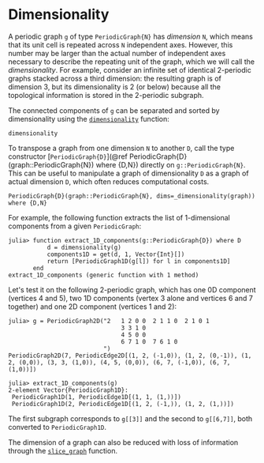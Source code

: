 # Dimensionality

A periodic graph `g` of type `PeriodicGraph{N}` has *dimension* `N`, which means that its
unit cell is repeated across `N` independent axes.
However, this number may be larger than the actual number of independent axes necessary
to describe the repeating unit of the graph, which we will call the *dimensionality*.
For example, consider an infinite set of identical 2-periodic graphs stacked across a
third dimension: the resulting graph is of dimension 3, but its dimensionality is 2 (or
below) because all the topological information is stored in the 2-periodic subgraph.

The connected components of `g` can be separated and sorted by dimensionality using the
[`dimensionality`](@ref) function:

```@docs
dimensionality
```

To transpose a graph from one dimension `N` to another `D`, call the type constructor
[`PeriodicGraph{D}`](@ref PeriodicGraph{D}(graph::PeriodicGraph{N}) where {D,N}) directly
on `g::PeriodicGraph{N}`.
This can be useful to manipulate a graph of dimensionality `D` as a graph of
actual dimension `D`, which often reduces computational costs.

```@docs
PeriodicGraph{D}(graph::PeriodicGraph{N}, dims=_dimensionality(graph)) where {D,N}
```

For example, the following function extracts the list of 1-dimensional components from a
given `PeriodicGraph`:

```jldoctest extract1D; setup=:(using PeriodicGraphs, Graphs)
julia> function extract_1D_components(g::PeriodicGraph{D}) where D
           d = dimensionality(g)
           components1D = get(d, 1, Vector{Int}[])
           return [PeriodicGraph1D(g[l]) for l in components1D]
       end
extract_1D_components (generic function with 1 method)
```

Let's test it on the following 2-periodic graph, which has one 0D component
(vertices 4 and 5), two 1D components (vertex 3 alone and vertices 6 and 7 together) and
one 2D component (vertices 1 and 2):

```jldoctest extract1D
julia> g = PeriodicGraph2D("2   1 2 0 0  2 1 1 0  2 1 0 1
                                3 3 1 0
                                4 5 0 0
                                6 7 1 0  7 6 1 0
                           ")
PeriodicGraph2D(7, PeriodicEdge2D[(1, 2, (-1,0)), (1, 2, (0,-1)), (1, 2, (0,0)), (3, 3, (1,0)), (4, 5, (0,0)), (6, 7, (-1,0)), (6, 7, (1,0))])

julia> extract_1D_components(g)
2-element Vector{PeriodicGraph1D}:
 PeriodicGraph1D(1, PeriodicEdge1D[(1, 1, (1,))])
 PeriodicGraph1D(2, PeriodicEdge1D[(1, 2, (-1,)), (1, 2, (1,))])
```

The first subgraph corresponds to `g[[3]]` and the second to `g[[6,7]]`, both converted to
`PeriodicGraph1D`.

The dimension of a graph can also be reduced with loss of information through the
[`slice_graph`](@ref) function.
